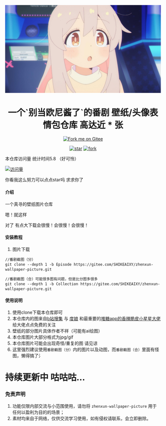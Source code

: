 <div align="center">
  <img src="仓库图片/可爱.png" alt="欧尼酱" width = "600">

  
<h1>一个`别当欧尼酱了`的番剧 壁纸/头像表情包仓库 高达近 * 张</h1>

</div>
<div align="center">
<a href='https://gitee.com/SHIKEAIXY/zhenxun-wallpaper-picture'><img src='https://gitee.com/SHIKEAIXY/zhenxun-wallpaper-picture/widgets/widget_3.svg' alt='Fork me on Gitee'></img></a>

<a href='https://gitee.com/SHIKEAIXY/zhenxun-wallpaper-picture/stargazers'><img src='https://gitee.com/SHIKEAIXY/zhenxun-wallpaper-picture/badge/star.svg?theme=dark' alt='star'></img></a>
<a href='https://gitee.com/SHIKEAIXY/zhenxun-wallpaper-picture/members'><img src='https://gitee.com/SHIKEAIXY/zhenxun-wallpaper-picture/badge/fork.svg?theme=dark' alt='fork'></img></a>

</div>

本仓库访问量 统计时间5.8 （好可怜）

[![访问量](https://profile-counter.glitch.me/zhenxun-wallpaper-picture/count.svg)](https://gitee.com/SHIKEAIXY/zhenxun-wallpaper-picture.git)

你看我这么努力可以点点star吗 求求你了

#### 介绍

一个真寻的壁纸图片仓库

嗯！就这样

对了 有点大下载会很慢！会很慢！会很慢！

#### 安装教程

1. 图片下载

```
//番剧截图（分）
git clone --depth 1 -b Episode https://gitee.com/SHIKEAIXY/zhenxun-wallpaper-picture.git
```
```
//番剧截图（合）可能很多图有问题，但是比分图多很多
git clone --depth 1 -b Collection https://gitee.com/SHIKEAIXY/zhenxun-wallpaper-picture.git
```


#### 使用说明

1.  使用clone下载本仓库即可
2.  本仓库内的图来自[b站搜集](https://www.bilibili.com/read/cv20747577) 与 [度娘](https://baidu.com) 和最重要的[堆糖app的香辣脆皮小星星大佬](https://www.duitang.com/people/?id=1705780019) 给大佬点点免费的关注 
3.  壁纸的部分图片具体作者不祥（可能有ai绘图）
4.  本仓库图片大部分格式为jpg/gif
5.  本仓库图片可能会出现奇怪/重复的图 请见谅
6.  这里强烈建议使用`番剧截图（分）`内的图片以及动图，而`番剧截图（合）`里面有怪图，懒得搞了氵

# 持续更新中 咕咕咕...

### 免责声明

1. 功能仅限内部交流与小范围使用，请勿将 `zhenxun-wallpaper-picture` 用于任何以盈利为目的的场景；
2. 素材均来自于网络，仅供交流学习使用，如有侵权请联系，会立即删除。